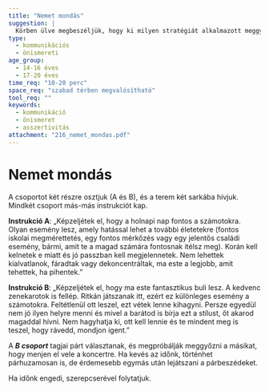 ```yaml
---
title: "Nemet mondás"
suggestion: | 
  Körben ülve megbeszéljük, hogy ki milyen stratégiát alkalmazott meggyőzőként illetve visszautasítóként, illetve hogy sikeresnek érezte-e azt.
type:
  - kommunikációs
  - önismereti
age_group:
  - 14-16 éves
  - 17-20 éves
time_req: "10-20 perc"
space_req: "szabad térben megvalósítható"
tool_req: ""
keywords: 
  - kommunikáció
  - önismeret
  - asszertivitás
attachment: "216_nemet_mondas.pdf"
---
```


# Nemet mondás

A csoportot két részre osztjuk (A és B), és a terem két sarkába hívjuk. Mindkét csoport más-más instrukciót kap.

**Instrukció A**: „Képzeljétek el, hogy a holnapi nap fontos a számotokra. Olyan esemény lesz, amely hatással lehet a további életetekre (fontos iskolai megmérettetés, egy fontos mérkőzés vagy egy jelentős családi esemény, bármi, amit te a magad számára fontosnak ítélsz meg). Korán kell kelnetek e miatt és jó passzban kell megjelennetek. Nem lehettek kialvatlanok, fáradtak vagy dekoncentráltak, ma este a legjobb, amit tehettek, ha pihentek.”

**Instrukció B**: „Képzeljétek el, hogy ma este fantasztikus buli lesz. A kedvenc zenekarotok is fellép. Ritkán játszanak itt, ezért ez különleges esemény a számotokra. Feltétlenül ott leszel, ezt vétek lenne kihagyni. Persze egyedül nem jó ilyen helyre menni és mivel a barátod is bírja ezt a stílust, őt akarod magaddal hívni. Nem hagyhatja ki, ott kell lennie és te mindent meg is teszel, hogy rávedd, mondjon igent.”

A _**B csoport**_ tagjai párt választanak, és megpróbálják meggyőzni a másikat, hogy menjen el vele a koncertre. Ha kevés az időnk, történhet párhuzamosan is, de érdemesebb egymás után lejátszani a párbeszédeket.

Ha időnk engedi, szerepcserével folytatjuk.
  
  
